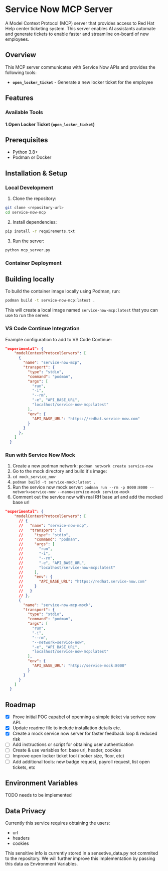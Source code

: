 # Service Now MCP Server

A Model Context Protocol (MCP) server that provides access to Red Hat Help center ticketing system. This server enables AI assistants automate and generate tickets to enable faster and streamline on-board of new employees.

## Overview

This MCP server communicates with Service Now APIs and provides the following tools:

- **`open_locker_ticket`** - Generate a new locker ticket for the employee


## Features

### Available Tools

#### 1.Open Locker Ticket (`open_locker_ticket`)

## Prerequisites

- Python 3.8+
- Podman or Docker

## Installation & Setup

### Local Development

1. Clone the repository:
```bash
git clone <repository-url>
cd service-now-mcp
```

2. Install dependencies:
```bash
pip install -r requirements.txt
```

3. Run the server:
```bash
python mcp_server.py
```

### Container Deployment

## Building locally

To build the container image locally using Podman, run:

```sh
podman build -t service-now-mcp:latest .
```

This will create a local image named `service-now-mcp:latest` that you can use to run the server.

### VS Code Continue Integration

Example configuration to add to VS Code Continue:

```json
"experimental": {
    "modelContextProtocolServers": [
      {
        "name": "service-now-mcp",
        "transport": {
          "type": "stdio",
          "command": "podman",
          "args": [
            "run",
            "-i",
            "--rm",
            "-e", "API_BASE_URL",
            "localhost/service-now-mcp:latest"
          ],
          "env": {
            "API_BASE_URL": "https://redhat.service-now.com"
          }  
        }
      },
    ]
  }
```

### Run with Service Now Mock

1. Create a new podman network: `podman network create service-now`
1. Go to the mock directory and build it's image:
  1. `cd mock_service_now`
  1. `podman build -t service-mock:latest .`
1. Run the service now mock server: `podman run --rm -p 8000:8000 --network=service-now --name=service-mock service-mock`
1. Comment out the service now with real RH base url and add the mocked base url
```json
"experimental": {
    "modelContextProtocolServers": [
      // {
      //   "name": "service-now-mcp",
      //   "transport": {
      //     "type": "stdio",
      //     "command": "podman",
      //     "args": [
      //       "run",
      //       "-i",
      //       "--rm",
      //       "-e", "API_BASE_URL",
      //       "localhost/service-now-mcp:latest"
      //     ],
      //     "env": {
      //       "API_BASE_URL": "https://redhat.service-now.com"
      //     }  
      //   }
      // },
      {
        "name": "service-now-mcp-mock",
        "transport": {
          "type": "stdio",
          "command": "podman",
          "args": [
            "run",
            "-i",
            "--rm",
            "--network=service-now",
            "-e", "API_BASE_URL",
            "localhost/service-now-mcp:latest"
          ],
          "env": {
            "API_BASE_URL": "http://service-mock:8000"
          }  
        }
      }
    ]
  }
```

## Roadmap

- [x] Prove initial POC capabel of openning a simple ticket via serivce now API.
- [x] Update readme file to include installation details etc.
- [x] Create a mock service now server for faster feedback loop & reduced risk
- [ ] Add instructions or script for obtaining user authentication
- [ ] Create & use variables for: base url, header, cookies 
- [ ] Improve open locker ticket tool (looker size, floor, etc)
- [ ] Add additional tools: new badge request, payroll request, list open tickets, etc

## Environment Variables

TODO needs to be implemented

## Data Privacy

Currently this service requires obtaining the users:
- url
- headers
- cookies

This sensitive info is currently stored in a sensetive_data.py not commited to the repository.
We will further improve this implementation by passing this data as Environment Variables.
